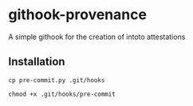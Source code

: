 # githook-provenance

A simple githook for the creation of intoto attestations

## Installation

`cp pre-commit.py .git/hooks`

`chmod +x .git/hooks/pre-commit`
